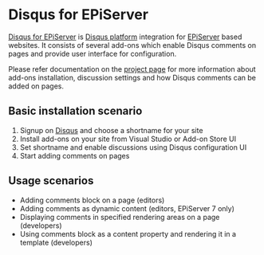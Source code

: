 Disqus for EPiServer
=====================================
[Disqus for EPiServer](http://dmytroduk.com/projects/disqus-for-episerver) is [Disqus platform](http://disqus.com/for-websites/) integration for [EPiServer](http://episerver.com) based websites. It consists of several add-ons which enable Disqus comments on pages and provide user interface for configuration.

Please refer documentation on the [project page](http://dmytroduk.com/projects/disqus-for-episerver) for more information about add-ons installation, discussion settings and how Disqus comments can be added on pages.

Basic installation scenario
------------
1.	Signup on [Disqus](https://disqus.com/admin/signup/) and choose a shortname for your site
2.	Install add-ons on your site from Visual Studio or Add-on Store UI
3.	Set shortname and enable discussions using Disqus configuration UI 
4.	Start adding comments on pages

Usage scenarios
------------
- Adding comments block on a page (editors)
- Adding comments as dynamic content (editors, EPiServer 7 only)
- Displaying comments in specified rendering areas on a page (developers)
- Using comments block as a content property and rendering it in a template (developers)
